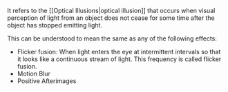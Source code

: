 It refers to the [[Optical Illusions|optical illusion]] that occurs when visual perception of light from an object does not cease for some time after the object has stopped emitting light.

This can be understood to mean the same as any of the following effects:

- Flicker fusion: When light enters the eye at intermittent intervals so that it looks like a continuous stream of light. This frequency is called flicker fusion.
- Motion Blur
- Positive Afterimages